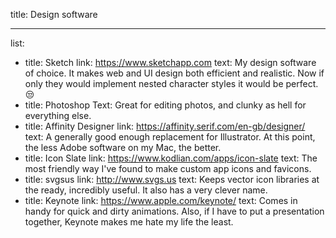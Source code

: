title: Design software

----

list:

-
  title: Sketch
  link: https://www.sketchapp.com
  text: My design software of choice. It makes web and UI design both efficient and realistic. Now if only they would implement nested character styles it would be perfect. 😒
-
  title: Photoshop
  Text: Great for editing photos, and clunky as hell for everything else.
-
  title: Affinity Designer
  link: https://affinity.serif.com/en-gb/designer/
  text: A generally good enough replacement for Illustrator. At this point, the less Adobe software on my Mac, the better.
-
  title: Icon Slate
  link: https://www.kodlian.com/apps/icon-slate
  text: The most friendly way I've found to make custom app icons and favicons.
-
  title: svgsus
  link: http://www.svgs.us
  text: Keeps vector icon libraries at the ready, incredibly useful. It also has a very clever name.
-
  title: Keynote
  link: https://www.apple.com/keynote/
  text: Comes in handy for quick and dirty animations. Also, if I have to put a presentation together, Keynote makes me hate my life the least.
